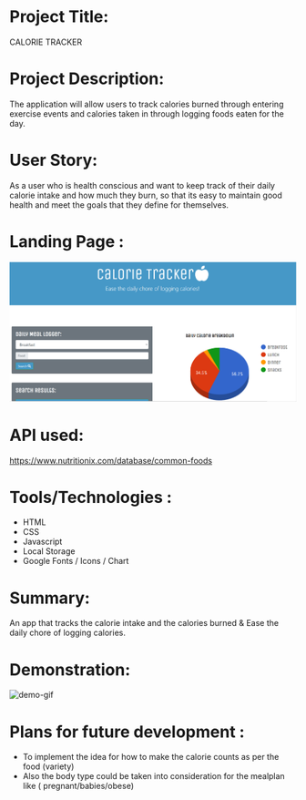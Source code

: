 # Project Title: 
CALORIE TRACKER

# Project Description: 
The application will allow users to track calories burned through entering exercise events and calories taken in through logging foods eaten for the day.

# User Story:
As a user who is health conscious and want to keep track of their daily calorie intake and how much they burn, so that its easy to maintain good health and meet the goals that they define for themselves.

# Landing Page :
![Test Image](landing%20page%20.png)

# API used:
 https://www.nutritionix.com/database/common-foods

# Tools/Technologies :
* HTML
* CSS
* Javascript
* Local Storage
* Google Fonts / Icons / Chart 

# Summary:
An app that tracks the calorie intake and the calories burned & Ease the daily chore of logging calories.

# Demonstration:
![demo-gif](https://github.com/sarita87das/project-one-self-work-/blob/master/calorietracker.gif)

# Plans for future development :
* To implement the idea for how to make the calorie counts as per the food (variety)
* Also the body type could be taken into consideration for the mealplan like ( pregnant/babies/obese)